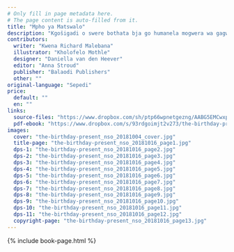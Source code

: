 ```yaml
---
# Only fill in page metadata here.
# The page content is auto-filled from it.
title: "Mpho ya Matswalo"
description: "Kgošigadi o swere bothata bja go humanela mogwera wa gagwe mpho ya maleba ya matswalo. Naa o bona eng sa go gadima letšatšing?"
contributors:
  writer: "Kwena Richard Malebana"
  illustrator: "Kholofelo Mothle"
  designer: "Daniella van den Heever"
  editor: "Anna Stroud"
  publisher: "Balaodi Publishers"
  other: ""
original-language: "Sepedi"
price:
  default: ""
  en: ""
links:
  source-files: "https://www.dropbox.com/sh/ptp66wpnetgezng/AABG5EMCwxpdMM2IxuKHhNEra?dl=0"
  pdf-ebook: "https://www.dropbox.com/s/93rdgoimjt2v273/the-birthday-present_nso_20181016.pdf?dl=0"
images:
  cover: "the-birthday-present_nso_20181004_cover.jpg"
  title-page: "the-birthday-present_nso_20181016_page1.jpg"
  dps-1: "the-birthday-present_nso_20181016_page2.jpg"
  dps-2: "the-birthday-present_nso_20181016_page3.jpg"
  dps-3: "the-birthday-present_nso_20181016_page4.jpg"
  dps-4: "the-birthday-present_nso_20181016_page5.jpg"
  dps-5: "the-birthday-present_nso_20181016_page6.jpg"
  dps-6: "the-birthday-present_nso_20181016_page7.jpg"
  dps-7: "the-birthday-present_nso_20181016_page8.jpg"
  dps-8: "the-birthday-present_nso_20181016_page9.jpg"
  dps-9: "the-birthday-present_nso_20181016_page10.jpg"
  dps-10: "the-birthday-present_nso_20181016_page11.jpg"
  dps-11: "the-birthday-present_nso_20181016_page12.jpg"
  copyright-page: "the-birthday-present_nso_20181016_page13.jpg"
---
```


{% include book-page.html %}
 

